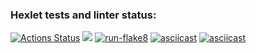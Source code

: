 ### Hexlet tests and linter status:
[![Actions Status](https://github.com/odhako/python-project-lvl1/workflows/hexlet-check/badge.svg)](https://github.com/odhako/python-project-lvl1/actions)
<a href="https://codeclimate.com/github/codeclimate/codeclimate/maintainability"><img src="https://api.codeclimate.com/v1/badges/a99a88d28ad37a79dbf6/maintainability" /></a>
[![run-flake8](https://github.com/odhako/python-project-lvl1/actions/workflows/run-flake8.yml/badge.svg)](https://github.com/odhako/python-project-lvl1/actions/workflows/run-flake8.yml)
[![asciicast](https://asciinema.org/a/5o9UoB61LuzFlBa3NkXxBnyqz.svg)](https://asciinema.org/a/5o9UoB61LuzFlBa3NkXxBnyqz)
[![asciicast](https://asciinema.org/a/Q6mmg66bNFCLGxmsRJlrI2btr.svg)](https://asciinema.org/a/Q6mmg66bNFCLGxmsRJlrI2btr)

